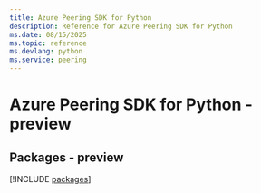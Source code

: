```yaml
---
title: Azure Peering SDK for Python
description: Reference for Azure Peering SDK for Python
ms.date: 08/15/2025
ms.topic: reference
ms.devlang: python
ms.service: peering
---
```

# Azure Peering SDK for Python - preview
## Packages - preview
[!INCLUDE [packages](peering-index.md)]
